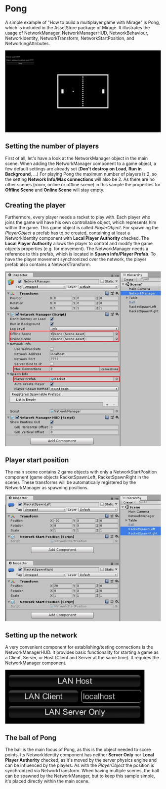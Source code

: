 # Pong

A simple example of "How to build a multiplayer game with Mirage" is Pong,
which is included in the AssetStore package of Mirage. It illustrates the usage
of NetworkManager, NetworkManagerHUD, NetworkBehaviour, NetworkIdentity,
NetworkTransform, NetworkStartPosition, and NetworkingAttributes.

![Pong](/img/examples/pong/Pong1.jpg)

## Setting the number of players

First of all, let's have a look at the NetworkManager object in the main scene.
When adding the NetworkManager component to a game object, a few default settings
are already set (**Don't destroy on Load**, **Run in Background**, ...) For
playing Pong the maximum number of players is 2, so the setting **Network
Info/Max connections** will also be 2. As there are no other scenes (room,
online or offline scene) in this sample the properties for **Offline Scene** and
**Online Scene** will stay empty.

## Creating the player

Furthermore, every player needs a racket to play with. Each player who joins the
game will have his own controllable object, which represents him within the
game. This game object is called *PlayerObject*. For spawning the *PlayerObject*
a prefab has to be created, containing at least a NetworkIdentity component with
**Local Player Authority** checked. The **Local Player Authority** allows the
player to control and modify the game objects properties (e.g. for movement). The
NetworkManager needs a reference to this prefab, which is located in **Spawn
Info/Player Prefab**. To have the player movement synchronized over the network,
the player prefab also contains a NetworkTransform.

![NetworkManagerSettings](/img/examples/pong/Pong2.jpg)

## Player start position

The main scene contains 2 game objects with only a NetworkStartPosition component
(game objects RacketSpawnLeft, RacketSpawnRight in the scene). These transforms
will be automatically registered by the NetworkManager as spawning positions.

![NetworkStartPositions](/img/examples/pong/Pong3.jpg)

## Setting up the network

A very convenient component for establishing/testing connections is the
NetworkManagerHUD. It provides basic functionality for starting a game as
a Client, Server, or Host (Client and Server at the same time). It
requires the NetworkManager component.

![NetworkManagerHUD](/img/examples/pong/Pong4.jpg)

## The ball of Pong

The ball is the main focus of Pong, as this is the object needed to score
points. Its NetworkIdentity component has neither **Server Only** nor **Local
Player Authority** checked, as it's moved by the server physics engine and can
be influenced by the players. As with the *PlayerObject* the position is
synchronized via NetworkTransform. When having multiple scenes, the ball can be
spawned by the NetworkManager, but to keep this sample simple, it's placed
directly within the main scene.
